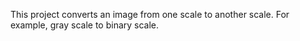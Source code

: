 This project converts an image from one scale to another scale.
For example, gray scale to binary scale.